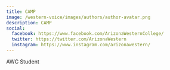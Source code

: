 ```yaml
---
title: CAMP
image: /western-voice/images/authors/author-avatar.png
description: CAMP
social:
  facebook: https://www.facebook.com/ArizonaWesternCollege/
  twitter: https://twitter.com/ArizonaWestern
  instagram: https://www.instagram.com/arizonawestern/
---
```


AWC Student